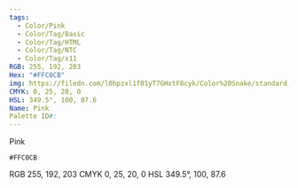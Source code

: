 ```yaml
---
tags:
  - Color/Pink
  - Color/Tag/Basic
  - Color/Tag/HTML
  - Color/Tag/NTC
  - Color/Tag/x11
RGB: 255, 192, 203
Hex: "#FFC0CB"
img: https://filedn.com/l0hpzxl1f01yT7GHxtF8cyk/Color%20Snake/standard_csv_to_svg/%23/FFC0CB.svg
CMYK: 0, 25, 20, 0
HSL: 349.5°, 100, 87.6
Name: Pink
Palette ID#:
---
```

Pink
```palette
#FFC0CB
```
RGB 255, 192, 203
CMYK	0, 25, 20, 0
HSL	349.5°, 100, 87.6